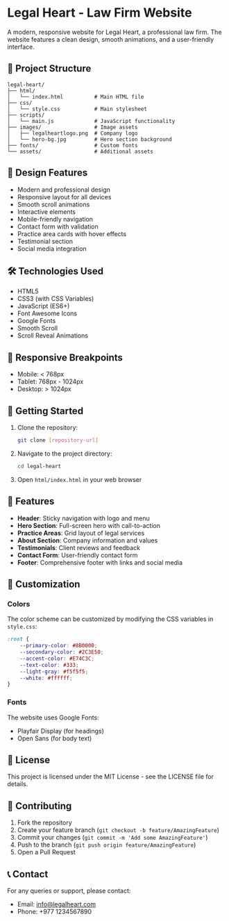 # Legal Heart - Law Firm Website

A modern, responsive website for Legal Heart, a professional law firm. The website features a clean design, smooth animations, and a user-friendly interface.

## 🚀 Project Structure

```
legal-heart/
├── html/
│   └── index.html          # Main HTML file
├── css/
│   └── style.css           # Main stylesheet
├── scripts/
│   └── main.js             # JavaScript functionality
├── images/                 # Image assets
│   ├── legalheartlogo.png  # Company logo
│   └── hero-bg.jpg         # Hero section background
├── fonts/                  # Custom fonts
└── assets/                 # Additional assets
```

## 🎨 Design Features

- Modern and professional design
- Responsive layout for all devices
- Smooth scroll animations
- Interactive elements
- Mobile-friendly navigation
- Contact form with validation
- Practice area cards with hover effects
- Testimonial section
- Social media integration

## 🛠️ Technologies Used

- HTML5
- CSS3 (with CSS Variables)
- JavaScript (ES6+)
- Font Awesome Icons
- Google Fonts
- Smooth Scroll
- Scroll Reveal Animations

## 📱 Responsive Breakpoints

- Mobile: < 768px
- Tablet: 768px - 1024px
- Desktop: > 1024px

## 🚀 Getting Started

1. Clone the repository:
   ```bash
   git clone [repository-url]
   ```

2. Navigate to the project directory:
   ```bash
   cd legal-heart
   ```

3. Open `html/index.html` in your web browser

## 🎯 Features

- **Header**: Sticky navigation with logo and menu
- **Hero Section**: Full-screen hero with call-to-action
- **Practice Areas**: Grid layout of legal services
- **About Section**: Company information and values
- **Testimonials**: Client reviews and feedback
- **Contact Form**: User-friendly contact form
- **Footer**: Comprehensive footer with links and social media

## 🔧 Customization

### Colors
The color scheme can be customized by modifying the CSS variables in `style.css`:
```css
:root {
    --primary-color: #8B0000;
    --secondary-color: #2C3E50;
    --accent-color: #E74C3C;
    --text-color: #333;
    --light-gray: #f5f5f5;
    --white: #ffffff;
}
```

### Fonts
The website uses Google Fonts:
- Playfair Display (for headings)
- Open Sans (for body text)

## 📝 License

This project is licensed under the MIT License - see the LICENSE file for details.

## 🤝 Contributing

1. Fork the repository
2. Create your feature branch (`git checkout -b feature/AmazingFeature`)
3. Commit your changes (`git commit -m 'Add some AmazingFeature'`)
4. Push to the branch (`git push origin feature/AmazingFeature`)
5. Open a Pull Request

## 📞 Contact

For any queries or support, please contact:
- Email: info@legalheart.com
- Phone: +977 1234567890 